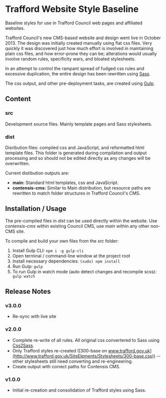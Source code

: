 Trafford Website Style Baseline
===============================

Baseline styles for use in Trafford Council web pages and affiliated websites.

Trafford Council's new CMS-based website and design went live in October 2013. 
The design was initially created manually using flat css files. 
Very quickly it was discovered just how much effort is involved in maintaining plain css files, and how error-prone they can be; alterations would usually involve random rules, specificity wars, and bloated stylesheets.

In an attempt to control the rampant spread of fudged css rules and excessive duplication,
the entire design has been rewritten using [Sass](http://sass-lang.com/).

The css output, and other pre-deployment tasks, are created using [Gulp](https://gulpjs.com/).

Content
-------

### src

Development source files. Mainly template pages and Sass stylesheets.

### dist

Disribution files: compiled css and JavaScript, and reformatted html template files.
This folder is generated during compilation and output processing and so should not be edited directly as any changes will be overwritten.

Current distibution outputs are:

- **main:** Standard html templates, css and JavaScript.
- **contensis-cms:** Similar to Main distribution, but resource paths are rewritten to match folder structures in Trafford Council's CMS.

Installation / Usage
--------------------

The pre-compiled files in _dist_ can be used directly within the website. Use _contensis-cms_ within existing Council CMS, use _main_ within any other non-CMS site.

To compile and build your own files from the _src_ folder:

1. Install Gulp CLI: ```npm i -g gulp-cli```
2. Open terminal / command-line window at the project root
3. Install necessary dependencies: ```(sudo) npm install```
4. Run Gulp: ```gulp```
5. To run Gulp in watch mode (auto detect changes and recompile scss): ``` gulp watch```

Release Notes
-------------

### v3.0.0

- Re-sync with live site

### v2.0.0 ###

- Complete re-write of all rules. All original css convertered to Sass using [Css2Sass](http://sebastianpontow.de/css2compass/).
- Only Trafford styles re-created ([300-base on www.trafford.gov.uk](http://www.trafford.gov.uk/SiteElements/Stylesheets/300-base.css)) -- other stylesheets still need converting and re-engineering.
- Create output with correct paths for Contensis CMS.

### v1.0.0 ###

- Initial re-creation and consolidation of Trafford styles using Sass.
